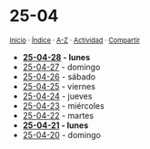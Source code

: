 # 25-04
<sup>[Inicio](https://github.com/jucardus/jucardus.github.io/repo/blob/main/readme.md) · [Índice](https://github.com/jucardus/jucardus.github.io/repo/blob/main/contenido/25/25.md) · [A-Z](https://github.com/jucardus/jucardus.github.io/repo/blob/main/indices/alfabetico.md) · [Actividad](https://github.com/jucardus/jucardus.github.io/repo/blob/main/indices/actividad.md) · [Compartir](https://x.com/intent/tweet?text=%C3%8Dndice%20cronol%C3%B3gico%2025-04%2C%20en%20Jucardus.%0A%E2%86%92%20https%3A%2F%2Fgithub.com%2Fjucardus%2Frepo%2Fblob%2Fmain%2Fcontenido%2F25%2F04%2F25-04.md%0A%0A%23indcs_jucardus%0A%40jucardus)</sup>

* **[25-04-28](https://github.com/jucardus/jucardus.github.io/repo/tree/main/contenido/25/04/28) - lunes**
* [25-04-27](https://github.com/jucardus/jucardus.github.io/repo/tree/main/contenido/25/04/27) - domingo
* [25-04-26](https://github.com/jucardus/jucardus.github.io/repo/tree/main/contenido/25/04/26) - sábado
* [25-04-25](https://github.com/jucardus/jucardus.github.io/repo/tree/main/contenido/25/04/25) - viernes
* [25-04-24](https://github.com/jucardus/jucardus.github.io/repo/tree/main/contenido/25/04/24) - jueves
* [25-04-23](https://github.com/jucardus/jucardus.github.io/repo/tree/main/contenido/25/04/23) - miércoles
* [25-04-22](https://github.com/jucardus/jucardus.github.io/repo/tree/main/contenido/25/04/22) - martes
* **[25-04-21](https://github.com/jucardus/jucardus.github.io/repo/tree/main/contenido/25/04/21) - lunes**
* [25-04-20](https://github.com/jucardus/jucardus.github.io/repo/tree/main/contenido/25/04/20) - domingo
